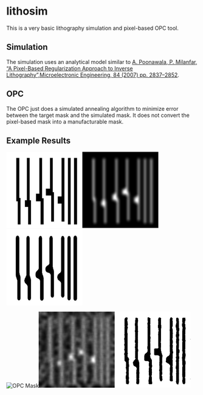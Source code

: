 # lithosim

This is a very basic lithography simulation and pixel-based OPC tool.

## Simulation

The simulation uses an analytical model similar to [A. Poonawala,
P. Milanfar, “A Pixel-Based Regularization Approach to Inverse
Lithography”,Microelectronic Engineering, 84 (2007)
pp. 2837–2852](https://users.soe.ucsc.edu/~milanfar/publications/journal/Microelectronic_Final.pdf).

## OPC

The OPC just does a simulated annealing algorithm to minimize error
between the target mask and the simulated mask. It does not convert
the pixel-based mask into a manufacturable mask.

## Example Results

<img src="examples/tiny-mask-90nm.jpg" alt="Mask (target)" width="200"/><img src="examples/tiny-aerial-90nm.jpg" alt="Aerial Image" width="200"/><img src="examples/tiny-contours-90nm.jpg" alt="Contours" width="200"/>

<img src="examples/tiny-opc-90nm.jpg" alt="OPC Mask" width="200"/><img src="examples/tiny-opc-aerial-90nm.jpg" alt="OPC Aerial Image" width="200"/><img src="examples/tiny-opc-contours-90nm.jpg" alt="OPC Contours" width="200"/>
